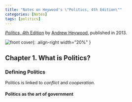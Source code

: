 ```yaml
---
title: "Notes on Heywood's \"Politics, 4th Edition\""
categories: [Notes]
tags: [politics]
---
```


[*Politics*, 4th Edition](https://www.amazon.com/dp/0230363385) by [Andrew Heywood](https://en.wikipedia.org/wiki/Andrew_Heywood), published in 2013.

![front cover](https://images-na.ssl-images-amazon.com/images/I/51wCTZ9CHUL._SX348_BO1,204,203,200_.jpg){: .align-right width="20%" }

## Chapter 1. What is Politics?

### Defining Politics

Politics is linked to *conflict* and *cooperation*.

#### Politics as the art of government
